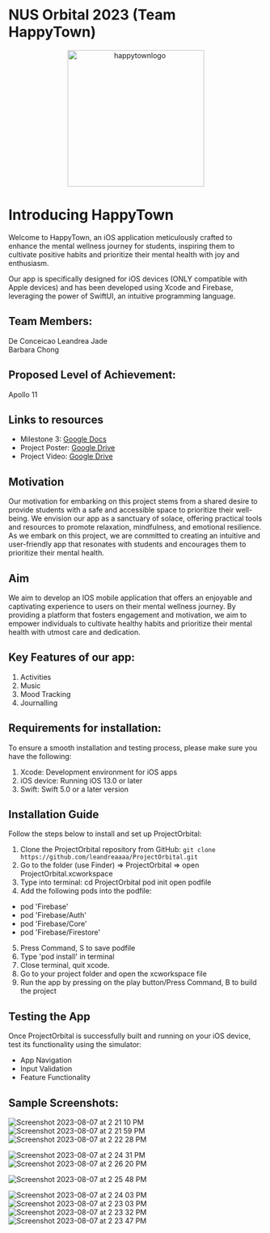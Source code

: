 <h1>NUS Orbital 2023 (Team HappyTown)</h1>
</div>

<div align="center">
    <img width="270" alt="happytownlogo" src="https://github.com/leandreaaaa/ProjectOrbital/assets/122248665/8b8c4dcc-c649-4ab8-8e0a-bec9cdfda56b">
</div>

# Introducing HappyTown
Welcome to HappyTown, an iOS application meticulously crafted to enhance the mental wellness journey for students, inspiring them to cultivate positive habits and prioritize their mental health with joy and enthusiasm. 

Our app is specifically designed for iOS devices (ONLY compatible with Apple devices) and has been developed using Xcode and Firebase, leveraging the power of SwiftUI, an intuitive programming language.

## Team Members:   
De Conceicao Leandrea Jade  
Barbara Chong

## Proposed Level of Achievement: 
Apollo 11

## Links to resources
- Milestone 3: [Google Docs](https://docs.google.com/document/d/1jcKI_sMhuZCCF0r06glqSu3sAmZaY6Wu8afR5ReSeZM/edit?usp=sharing)
- Project Poster: [Google Drive](https://drive.google.com/file/d/1ewSx5bm0Rf-VnOviT4PpCfW57PpiC9QC/view?usp=sharing)
- Project Video: [Google Drive](https://drive.google.com/file/d/1Qr9Syn0WBYGG-vbPjjuqn1vM-sXGRCON/view?usp=sharing)

## Motivation
Our motivation for embarking on this project stems from a shared desire to provide students with a safe and accessible space to prioritize their well-being. We envision our app as a sanctuary of solace, offering practical tools and resources to promote relaxation, mindfulness, and emotional resilience. As we embark on this project, we are committed to creating an intuitive and user-friendly app that resonates with students and encourages them to prioritize their mental health. 

## Aim
We aim to develop an IOS mobile application that offers an enjoyable and captivating experience to users on their mental wellness journey. By providing a platform that fosters engagement and motivation, we aim to empower individuals to cultivate healthy habits and prioritize their mental health with utmost care and dedication.

## Key Features of our app:
1. Activities
2. Music
3. Mood Tracking
4. Journalling

## Requirements for installation:
To ensure a smooth installation and testing process, please make sure you have the following:

1. Xcode: Development environment for iOS apps
2. iOS device: Running iOS 13.0 or later
3. Swift: Swift 5.0 or a later version

## Installation Guide
Follow the steps below to install and set up ProjectOrbital:

1. Clone the ProjectOrbital repository from GitHub: `git clone https://github.com/leandreaaaa/ProjectOrbital.git`
2. Go to the folder (use Finder) => ProjectOrbital => open ProjectOrbital.xcworkspace
3. Type into terminal:
cd ProjectOrbital
pod init
open podfile
4. Add the following pods into the podfile:
- pod 'Firebase'
- pod 'Firebase/Auth'
- pod 'Firebase/Core'
- pod 'Firebase/Firestore'
5. Press Command, S to save podfile
6. Type 'pod install' in terminal
7. Close terminal, quit xcode.
8. Go to your project folder and open the xcworkspace file
9. Run the app by pressing on the play button/Press Command, B to build the project

## Testing the App
Once ProjectOrbital is successfully built and running on your iOS device, test its functionality using the simulator:

- App Navigation
- Input Validation
- Feature Functionality
  
## Sample Screenshots:
![Screenshot 2023-08-07 at 2 21 10 PM](https://github.com/leandreaaaa/ProjectOrbital/assets/122248665/5cf0ed44-9f67-4b71-99fd-d6bd7a8be91d)
![Screenshot 2023-08-07 at 2 21 59 PM](https://github.com/leandreaaaa/ProjectOrbital/assets/122248665/9dee2f72-c476-48fb-882d-6c94f20b2a20)
![Screenshot 2023-08-07 at 2 22 28 PM](https://github.com/leandreaaaa/ProjectOrbital/assets/122248665/bf9afe55-08d8-44c9-a957-b84a0a4b49ea)

![Screenshot 2023-08-07 at 2 24 31 PM](https://github.com/leandreaaaa/ProjectOrbital/assets/122248665/729bb792-7eb9-452f-853c-56cace5ec8f7)
![Screenshot 2023-08-07 at 2 26 20 PM](https://github.com/leandreaaaa/ProjectOrbital/assets/122248665/7dd6cccb-7438-4253-8fea-20fcc616c371)

![Screenshot 2023-08-07 at 2 25 48 PM](https://github.com/leandreaaaa/ProjectOrbital/assets/122248665/e16d9c29-9a64-4790-8ab2-497626f0b455)

![Screenshot 2023-08-07 at 2 24 03 PM](https://github.com/leandreaaaa/ProjectOrbital/assets/122248665/58ea525f-1b39-470f-a5e1-a60ac52a8362)
![Screenshot 2023-08-07 at 2 23 03 PM](https://github.com/leandreaaaa/ProjectOrbital/assets/122248665/e5d414fc-f319-40ff-9b34-09bbfdf1aaec)
![Screenshot 2023-08-07 at 2 23 32 PM](https://github.com/leandreaaaa/ProjectOrbital/assets/122248665/6bc4abc1-3d1a-4d5c-8704-09e76a8c8e3d)
![Screenshot 2023-08-07 at 2 23 47 PM](https://github.com/leandreaaaa/ProjectOrbital/assets/122248665/ee07dec4-bada-46fd-be94-f2c97bdb6f56)
